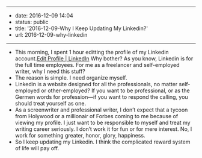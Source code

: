 - --
- date: 2016-12-09 14:04
- status: public
- title: '2016-12-09-Why I Keep Updating My Linkedin?'
- url: 2016-12-09-why-linkedin
- --
- This morning, I spent 1 hour editting the profile of my Linkedin account.[Edit Profile | LinkedIn](https://www.linkedin.com/in/wangpei) Why bother? As you know, Linkedin is for the full time employees. For me as a freelancer and self-employed writer, why I need this stuff?
- The reason is simple. I need organize myself.
- Linkedin is a website designed for all the professionals, no matter self-employed or other-employed? If you want to be professional, or as the Germen words for profession—if you want to respond the calling, you should treat yourself as one.
- As a screenwriter and professional writer, I don’t expect that a tycoon from Holywood or a millionair of Forbes coming to me because of viewing my profile. I just want to be responsible to myself and treat my writing career seriously. I don’t work it for fun or for mere interest. No, I work for something greater, honor, glory, happiness.
- So I keep updating my Linkedin. I think the complicated reward system of life will pay off.
